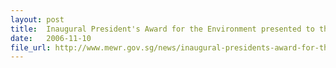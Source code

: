 ```yaml
---
layout: post
title:  Inaugural President's Award for the Environment presented to three worthy recipients
date:   2006-11-10
file_url: http://www.mewr.gov.sg/news/inaugural-presidents-award-for-the-environment-presented-to-three-worthy-recipients
---
```

